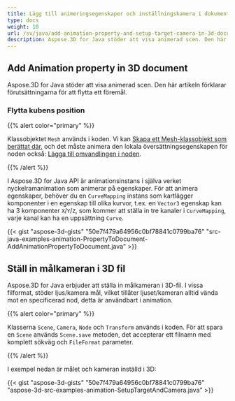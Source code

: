```yaml
---
title: Lägg till animeringsegenskaper och inställningskamera i dokumentet 3D.
type: docs
weight: 10
url: /sv/java/add-animation-property-and-setup-target-camera-in-3d-document/
description: Aspose.3D for Java stöder att visa animerad scen. Den här artikeln förklarar förutsättningarna för att flytta ett föremål.
---
```

##  **Add Animation property in 3D document**
Aspose.3D for Java stöder att visa animerad scen. Den här artikeln förklarar förutsättningarna för att flytta ett föremål.
###  **Flytta kubens position**
{{% alert color="primary" %}}

Klassobjektet `Mesh` används i koden. Vi kan [Skapa ett Mesh-klassobjekt som berättat där.](https://docs.aspose.com/3d/java/create-3d-mesh-and-scene/) och det måste animera den lokala översättningsegenskapen för noden också: [Lägga till omvandlingen i noden](https://docs.aspose.com/3d/java/adding-transformation-to-the-node/).

{{% /alert %}}

I Aspose.3D for Java API är animationsinstans i själva verket nyckelramanimation som animerar på egenskaper. För att animera egenskaper, behöver du en `CurveMapping` instans som kartlägger komponenter i en egenskap till olika kurvor, t.ex. en `Vector3` egenskap kan ha 3 komponenter `X`/`Y`/`Z`, som kommer att ställa in tre kanaler i `CurveMapping`, varje kanal kan ha en uppsättning `Curve`.

{{< gist "aspose-3d-gists" "50e7f479a64956c0bf78841c0799ba76" "src-java-examples-animation-PropertyToDocument-AddAnimationPropertyToDocument.java" >}}
##  **Ställ in målkameran i 3D fil**
Aspose.3D for Java erbjuder att ställa in målkameran i 3D-fil. I vissa filformat, stöder ljus/kamera mål, vilket tillåter ljuset/kameran alltid vända mot en specificerad nod, detta är användbart i animation.

{{% alert color="primary" %}}

Klasserna `Scene`, `Camera`, `Node` och `Transform` används i koden. För att spara en `Scene` används `Scene.save` metoden, det accepterar ett filnamn med komplett sökväg och `FileFormat` parameter.

{{% /alert %}}

I exempel nedan är målet och kameran inställd i 3D:

{{< gist "aspose-3d-gists" "50e7f479a64956c0bf78841c0799ba76" "aspose-3d-src-examples-animation-SetupTargetAndCamera.java" >}}
